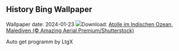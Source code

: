## History Bing Wallpaper
Wallpaper date: 2024-01-23
![](https://www.bing.com/th?id=OHR.MaldivesAtolls_DE-DE0846925099_UHD.jpg&w=1000)Download: [Atolle im Indischen Ozean, Malediven (© Amazing Aerial Premium/Shutterstock)](https://www.bing.com/th?id=OHR.MaldivesAtolls_DE-DE0846925099_UHD.jpg)

Auto get programm by LtgX
